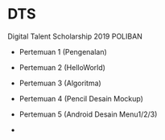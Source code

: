 # DTS
Digital Talent Scholarship 2019 POLIBAN



- Pertemuan 1 (Pengenalan)
- Pertemuan 2 (HelloWorld)
- Pertemuan 3 (Algoritma)
- Pertemuan 4 (Pencil Desain Mockup)
- Pertemuan 5 (Android Desain Menu1/2/3)

-